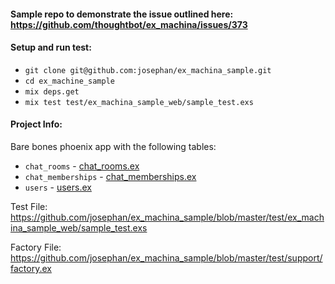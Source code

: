 #### Sample repo to demonstrate the issue outlined here: https://github.com/thoughtbot/ex_machina/issues/373

#### Setup and run test:
* `git clone git@github.com:josephan/ex_machina_sample.git`
* `cd ex_machine_sample`
* `mix deps.get`
* `mix test test/ex_machina_sample_web/sample_test.exs`

#### Project Info:

Bare bones phoenix app with the following tables:
* `chat_rooms` - [chat_rooms.ex](https://github.com/josephan/ex_machina_sample/blob/master/lib/ex_machina_sample/chat_room.ex)
* `chat_memberships` - [chat_memberships.ex](https://github.com/josephan/ex_machina_sample/blob/master/lib/ex_machina_sample/chat_membership.ex)
* `users` - [users.ex](https://github.com/josephan/ex_machina_sample/blob/master/lib/ex_machina_sample/user.ex)

Test File: https://github.com/josephan/ex_machina_sample/blob/master/test/ex_machina_sample_web/sample_test.exs

Factory File: https://github.com/josephan/ex_machina_sample/blob/master/test/support/factory.ex
